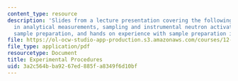 ```yaml
---
content_type: resource
description: 'Slides from a lecture presentation covering the following topics: uncertainties
  in analytical measurements, sampling and instrumental neutron activation analysis
  sample preparation, and hands on experience with sample preparation in laboratory.'
file: https://ol-ocw-studio-app-production.s3.amazonaws.com/courses/12-091-trace-element-analysis-of-geological-biological-environmental-materials-by-neutron-activation-analysis-an-exposure-january-iap-2005/3a2c564bba9267ed885fa8349f6d10bf_session3a.pdf
file_type: application/pdf
resourcetype: Document
title: Experimental Procedures
uid: 3a2c564b-ba92-67ed-885f-a8349f6d10bf
---
```

